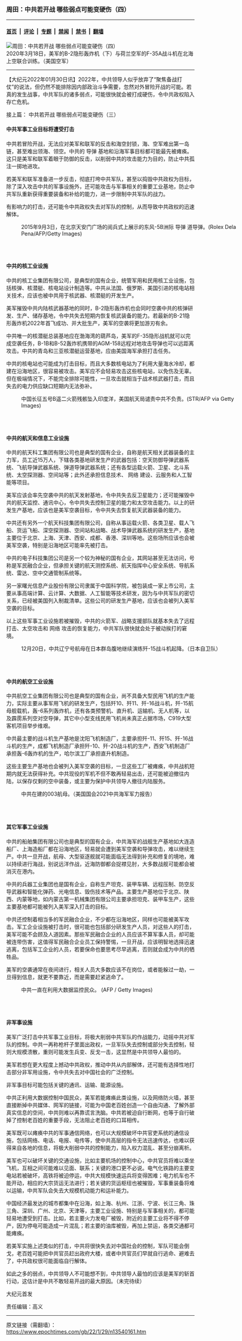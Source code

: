 ### 周田：中共若开战 哪些弱点可能变硬伤（四）

---

#### [首页](../../../..?n13540161) &nbsp;|&nbsp; [评论](../../../../../epoch-comment?n13540161) &nbsp;|&nbsp; [专题](../../../../../epoch-special?n13540161) &nbsp;|&nbsp; [禁闻](../../../../../epoch-news?n13540161) &nbsp;|&nbsp; [禁书](../../../../../books?n13540161) &nbsp;|&nbsp; [翻墙](https://github.com/gfw-breaker/nogfw/blob/master/README.md?n13540161)


<div><img alt="周田：中共若开战 哪些弱点可能变硬伤（四）" class="attachment-djy_600_400 size-djy_600_400 wp-post-image" src="https://i.epochtimes.com/assets/uploads/2022/01/id13540165-200318-F-QP712-0336-600x400.jpg"/>
<div class="caption">
 2020年3月18日，美军的B-2隐形轰炸机（下）与荷兰空军的F-35A战斗机在北海上空联合训练。（美国空军）
</div></div><hr/><div class="post_content" id="artbody" itemprop="articleBody">
 <!-- article content begin -->
 <p>
  【大纪元2022年01月30日讯】2022年，中共领导人似乎放弃了“聚焦备战打仗”的说法，但仍然不能排除因内部政治斗争需要，忽然对外冒险开战的可能。若真的发生战事，中共军队的诸多弱点，可能很快就会被打成硬伤，令中共政权陷入存亡危机。
 </p>
 <p>
  接上篇：
  <ok href="https://www.epochtimes.com/gb/22/1/22/n13522967.htm">
   中共若开战 哪些弱点可能变硬伤（三）
  </ok>
 </p>
 <h4>
  <strong>
   中共军事工业目标将遭受打击
  </strong>
 </h4>
 <p>
  中共若冒险开战，无法应对美军和联军的反击和海空封锁，海、空军难出第一岛链，甚至难出领海、领空。中共的
  <ok href="https://www.epochtimes.com/gb/tag/%E5%AF%BC%E5%BC%B9.html">
   导弹
  </ok>
  基地和沿海军事目标都可能最先被瘫痪。这只是美军和联军着眼于防御的反击，以削弱中共的攻击能力为目的，防止中共孤注一掷地进攻。
 </p>
 <p>
  若美军和联军准备进一步反击，彻底打垮中共军队，甚至以捣毁中共政权为目标，除了深入攻击中共的军事设施外，还可能攻击与军事相关的重要工业基地，防止中共军队重新获得重要装备和补给的能力，进一步限制中共军队的战力。
 </p>
 <p>
  有影响力的打击，还可能令中共政权失去对军队的控制，从而导致中共政权的迅速解体。
 </p>
 <figure aria-describedby="caption-attachment-13065267" class="wp-caption aligncenter" id="attachment_13065267" style="width: 600px">
  <ok href="https://i.epochtimes.com/assets/uploads/2021/07/id13065267-GettyImages-486287534-700x420.jpg" target="_blank">
   <img alt="" class="size-large wp-image-13065267" src="https://i.epochtimes.com/assets/uploads/2021/07/id13065267-GettyImages-486287534-700x420-600x360.jpg"/>
  </ok>
  <br/><figcaption class="wp-caption-text" id="caption-attachment-13065267">
   2015年9月3日，在北京天安门广场的阅兵式上展示的东风-5B洲际
   <ok href="https://www.epochtimes.com/gb/tag/%E5%AF%BC%E5%BC%B9.html">
    导弹
   </ok>
   道导弹。(Rolex Dela Pena/AFP/Getty Images)
  </figcaption><br/>
 </figure><br/>
 <h4>
  <strong>
   中共的核工业设施
  </strong>
 </h4>
 <p>
  中共的核工业集团有限公司，是典型的国有企业，统管军用和民用核工业设施，包括核弹、核潜艇、核电站设计制造等。中共从法国、俄罗斯、美国引进的核电站相关技术，应该也被中共用于核武器、核潜艇的开发生产。
 </p>
 <p>
  美军摧毁中共内陆核武器基地的同时，B-2隐形轰炸机也会同时空袭中共的核弹研发、生产、储存基地，令中共失去短期内恢复核武装备的能力。若最新的B-21隐形轰炸机2022年首飞成功、并大批生产，美军的空袭将更加游刃有余。
 </p>
 <p>
  中共唯一的核潜艇总装基地应在渤海湾的葫芦岛，美军的F-35隐形战机就可以完成空袭任务，B-1B和B-52轰炸机携带的AGM-158远程对地攻击导弹也可以远距离攻击。中共的青岛和三亚核潜艇运营基地，应由美国海军承担打击任务。
 </p>
 <p>
  中共的核电站也可能成为打击目标，而且大多数核电站为了利用大量海水冷却，都建在沿海地区，很容易被攻击。美军应不会轻易攻击这些核电站，以免伤及无辜。但在极端情况下，不能完全排除可能性，一旦攻击就相当于战术核武器打击，而且失去的电力供应缺口短期内无法弥补。
 </p>
 <figure aria-describedby="caption-attachment-12931208" class="wp-caption aligncenter" id="attachment_12931208" style="width: 600px">
  <ok href="https://i.epochtimes.com/assets/uploads/2021/05/id12931208-GettyImages-1232586990.jpg" target="_blank">
   <img alt="" class="size-large wp-image-12931208" src="https://i.epochtimes.com/assets/uploads/2021/05/id12931208-GettyImages-1232586990-600x400.jpg"/>
  </ok>
  <br/><figcaption class="wp-caption-text" id="caption-attachment-12931208">
   中国长征五号B遥二火箭残骸坠入印度洋，美国航天局谴责中共不负责。(STR/AFP via Getty Images)
  </figcaption><br/>
 </figure><br/>
 <h4>
  <strong>
   中共的航天和信息工业设施
  </strong>
 </h4>
 <p>
  中共的航天科工集团有限公司也是典型的国有企业，自称是航天相关武器装备的主力军，员工近15万人，下辖各类基地研发生产的武器包括：空天防御导弹武器系统、飞航导弹武器系统、弹道导弹武器系统；还有各型运载火箭、卫星、北斗系统、太空探测器、空间站等；此外还承担信息技术、
  <ok href="https://www.epochtimes.com/gb/tag/%E7%BD%91%E7%BB%9C.html">
   网络
  </ok>
  建设、云服务和人工智能等项目。
 </p>
 <p>
  美军应该会率先空袭中共的航天发射基地，令中共失去反卫星能力；还可能摧毁中共的航天监控、通讯中心，令中共失去控制卫星的能力和太空攻击能力。以上的研发生产基地，应该也是美军空袭目标，令中共失去恢复航天武器装备的能力。
 </p>
 <p>
  中共还有另外一个航天科技集团有限公司，自称从事运载火箭、各类卫星、载人飞船、货运飞船、深空探测器、空间站和战略、战术导弹武器系统的研发生产，基地主要位于北京、上海、天津、西安、成都、香港、深圳等地。这些场所应该也会被美军空袭，特别是沿海地区可能率先被打击。
 </p>
 <p>
  中共的电子科技集团公司是另一个较为神秘的国有企业，其网站甚至无法访问，号称是军民融合企业，但承担关键的航天测控系统、航天指挥中心安全系统、导航系统、雷达、空中交通管制系统等。
 </p>
 <p>
  另一家曙光信息产业股份有限公司隶属于中国科学院，被包装成一家上市公司，主要从事高端计算、云计算、大数据、人工智能等技术研发，因为与中共军队的密切关系，已经被美国列入制裁清单。这些公司的研发生产基地，应该也会被列入美军空袭的目标。
 </p>
 <p>
  以上这些军事工业设施若被摧毁，中共的火箭军、战略支援部队就基本失去了远程打击、太空攻击和
  <ok href="https://www.epochtimes.com/gb/tag/%E7%BD%91%E7%BB%9C.html">
   网络
  </ok>
  攻击的恢复能力，中共军队很快就会处于被动挨打的窘境。
 </p>
 <figure aria-describedby="caption-attachment-13463135" class="wp-caption aligncenter" id="attachment_13463135" style="width: 600px">
  <ok href="https://i.epochtimes.com/assets/uploads/2021/12/id13463135-J-15_p20211221_03.jpg" target="_blank">
   <img alt="" class="size-large wp-image-13463135" src="https://i.epochtimes.com/assets/uploads/2021/12/id13463135-J-15_p20211221_03-600x326.jpg"/>
  </ok>
  <br/><figcaption class="wp-caption-text" id="caption-attachment-13463135">
   12月20日，中共辽宁号航母在日本群岛腹地继续演练歼-15战斗机起降。（日本自卫队）
  </figcaption><br/>
 </figure><br/>
 <h4>
  <strong>
   中共的航空工业设施
  </strong>
 </h4>
 <p>
  中共航空工业集团有限公司也是典型的国有企业，尚不具备大型民用飞机的生产能力，实际主要从事军用飞机的研发生产，包括歼10、歼11、歼-16战斗机，歼-15航母舰载机，轰-6系列轰炸机，还有各类预警机、直升机、运输机、无人机等，以及霹雳系列空对空导弹，其它中小型支线民用飞机尚未真正占据市场，C919大型客机项目举步维艰。
 </p>
 <p>
  中共最主要的战斗机生产基地是沈阳飞机制造厂，主要承担歼-11、歼15、歼-16战斗机的生产，成都飞机制造厂承担歼-10、歼-20战斗机的生产，西安飞机制造厂承担轰-6轰炸机的生产，哈尔滨工厂承担直升机制造。
 </p>
 <p>
  这些主要生产基地也会被列入美军空袭的目标，一旦这些工厂被瘫痪，中共战机短期内就无法获得补充。中共现役的军机不但不敢再轻易出击，还可能被迫撤往内陆，以保存仅剩的空中装备，或主要为保护中共领导人撤往内陆服务。
 </p>
 <figure aria-describedby="caption-attachment-13540219" class="wp-caption aligncenter" id="attachment_13540219" style="width: 600px">
  <ok href="https://i.epochtimes.com/assets/uploads/2022/01/id13540219-PLA-003-Carrier-building_china-naval-modernization-implications-for-us-navy-capabilities-background-and-issues-for-congress-oct-7-2021.jpg" target="_blank">
   <img alt="" class="size-large wp-image-13540219" src="https://i.epochtimes.com/assets/uploads/2022/01/id13540219-PLA-003-Carrier-building_china-naval-modernization-implications-for-us-navy-capabilities-background-and-issues-for-congress-oct-7-2021-600x317.jpg"/>
  </ok>
  <br/><figcaption class="wp-caption-text" id="caption-attachment-13540219">
   中共在建的003航母。（美国国会2021中共海军军力报告）
  </figcaption><br/>
 </figure><br/>
 <h4>
  <strong>
   其它军事工业设施
  </strong>
 </h4>
 <p>
  中共的船舶集团有限公司也是典型的国有企业，中共海军的战舰生产基地如大连造船厂、上海造船厂都在沿海地区，轻易就会遭到美军空袭和导弹攻击，难以继续生产。中共一旦开战，航母、大型驱逐舰就可能面临无法得到补充和修复的境地，难以持续进行海战，别说远洋作战，近海防御都会捉襟见肘，大多数战舰可能都会被消灭在港内。
 </p>
 <p>
  中共的兵器工业集团也是国有企业，自称生产坦克、装甲车辆、远程压制、防空反导武器和智能化弹药、光电信息、毁伤技术等产品。主要生产基地位于北京、陕西、内蒙等地，如内蒙古第一机械集团有限公司主要承担坦克、装甲车生产，这些主要基地都可能被列入美军深入打击的目标。
 </p>
 <p>
  中共还控制着相当多的军民融合企业，不少都在沿海地区，同样也可能被美军攻击。军工企业设施被打击时，很可能也包括部分研发生产人员，对这些人的打击，美军可能不会顾及人道因素。那些军民融合企业的人员应该不算军事人员，却可能被连带伤害，这值得军民融合企业员工保持警惕，一旦开战，应该明智地选择迅速逃离，包括军工企业的人员，若要保命也要思考尽早逃离，否则就会成为中共的牺牲品。
 </p>
 <p>
  美军的空袭通常在夜间进行，相关人员大多数应该不在岗位，或者能躲过一劫，一旦得到信息，就更不要靠近，而是需要赶紧逃命了。
 </p>
 <figure aria-describedby="caption-attachment-12227179" class="wp-caption aligncenter" id="attachment_12227179" style="width: 600px">
  <ok href="https://i.epochtimes.com/assets/uploads/2020/07/2869aab54f3e2066f0059c85e9aa0991-600x400.jpg" target="_blank">
   <img alt="" class="size-large wp-image-12227179" src="https://i.epochtimes.com/assets/uploads/2020/07/2869aab54f3e2066f0059c85e9aa0991-600x400-600x400.jpg"/>
  </ok>
  <br/><figcaption class="wp-caption-text" id="caption-attachment-12227179">
   中共一直在利用大数据监控民众。 (AFP / Getty Images)
  </figcaption><br/>
 </figure><br/>
 <h4>
  <strong>
   非军事设施
  </strong>
 </h4>
 <p>
  美军广泛打击中共军事工业目标，将极大削弱中共军队的作战能力，动摇中共对军队的控制。中共一再称枪杆子里面出政权，一旦军队失去控制或部分失去控制，轻则大规模溃散，重则可能发生兵变、反戈一击，这显然是中共领导人最怕的。
 </p>
 <p>
  美军若想在更大程度上撼动中共政权，推动中共从内部解体，还可能有选择性地打击部分非军用设施，令中共失去对中国社会的广泛控制。
 </p>
 <p>
  非军事目标可能包括关键的通讯、运输、能源设施。
 </p>
 <p>
  中共正利用大数据控制中国民众，美军若能瘫痪此类设施，以及网络防火墙，甚至直接断掉中共媒体、网军的链接，可能为中国老百姓创造一个自由沟通、了解外部真实信息的空间，中共则难以再靠谎言洗脑。中共若被迫自行断网，也等于自行破掉了控制老百姓的重要手段，无法阻止老百姓的口耳相传。
 </p>
 <p>
  美军既可以瘫痪中共的军事通信网络，也可以大规模破坏中共官吏系统的通信设施，包括网络、电话、电报、电传等，使中共高层的指令无法迅速传达，也难以获得来自各地的信息，将极大削弱中共的控制能力，陷入权力混乱、甚至分崩离析。
 </p>
 <p>
  美军也可以破坏关键的交通设施，比如主要机场的控制中心，中共官员将难以乘坐飞机，互相之间可能难以见面、联系；关键的港口更不必说。电气化铁路的主要变电站若被破坏，高铁将被迫停运，中共大规模快速运兵将变得困难；电力机车也不能开动，相应的大宗货运无法进行；若关键的货运枢纽也被摧毁，军事重装备将难以运输，中共军队会失去大规模机动能力和运补能力。
 </p>
 <p>
  中国经济最发达的城市都集中在沿海，如上海、杭州、江浙、宁波、长江三角、珠三角、深圳、广州、北京、天津等，主要工业设施、特别是与军事相关的，都可能轻易地遭受到打击。比如，若主要火力发电厂被毁，附近的主要工业将不得不停产，因为停电可能造成一片混乱；若主要的油库被毁，再加上禁运，各类交通都可能瘫痪。
 </p>
 <p>
  若美军实施上述类似的打击，中共将很快失去对中国社会的控制，军队可能会倒戈，老百姓可能把中共官员赶出政府大楼，或者中共官员们早就自行逃命、避难去了，中共政权很可能面临自行解体。
 </p>
 <p>
  如此之多的弱点，中共领导人不可能想不到，中共领导人最怕的应该是美军的斩首行动，这估计是中共不敢轻易开战的最大原因。（未完待续）
 </p>
 <p>
  大纪元首发
 </p>
 <p>
  责任编辑：高义
 </p>
 <!-- article content end -->
 <div id="below_article_ad">
 </div>
</div>


---

原文链接（需翻墙）：https://www.epochtimes.com/gb/22/1/29/n13540161.htm